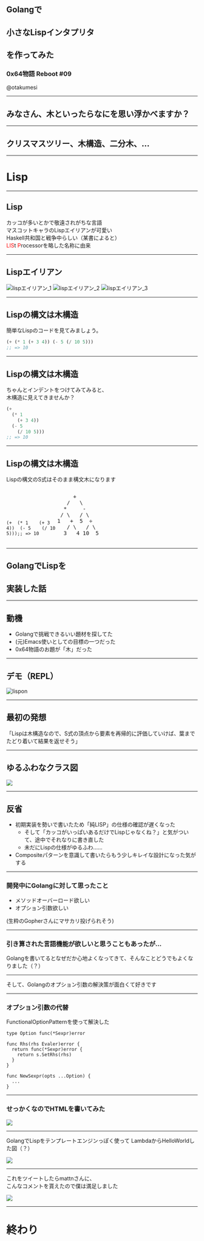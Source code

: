 ## Golangで
## 小さなLispインタプリタ
## を作ってみた
### 0x64物語 Reboot \#09
@otakumesi

---

## みなさん、木といったらなにを思い浮かべますか？

---

## クリスマスツリー、木構造、二分木、...

---

# Lisp

---

## Lisp
カッコが多いとかで敬遠されがちな言語  
マスコットキャラのLispエイリアンが可愛い  
Haskell共和国と戦争中らしい（某書によると）  
<font color="red">LIS</font>t <font color="red">P</font>rocessorを略した名称に由来  

---

## Lispエイリアン

![lispエイリアン_1](./imgs/lisplogo_alien_256.png)
![lispエイリアン_2](./imgs/lisplogo_warning_256.png)
![lispエイリアン_3](./imgs/lisplogo_256.png)

---

## Lispの構文は木構造
簡単なLispのコードを見てみましょう。
```lisp
(+ (* 1 (+ 3 4)) (- 5 (/ 10 5)))
;; => 10
```

---

## Lispの構文は木構造
ちゃんとインデントをつけてみてみると、  
木構造に見えてきませんか？
```lisp
(+
  (* 1
    (+ 3 4))
  (- 5
    (/ 10 5)))
;; => 10
```

---

## Lispの構文は木構造
Lispの構文のS式はそのまま構文木になります

<pre style="width: 130px;display:inline-block;"><code class="lang-lisp hljs"><span class="line">(<span class="hljs-name">+</span></span><span class="line">  (<span class="hljs-name">*</span> <span class="hljs-number">1</span></span><span class="line">    (<span class="hljs-name">+</span> <span class="hljs-number">3</span> <span class="hljs-number">4</span>))</span><span class="line">  (<span class="hljs-name">-</span> <span class="hljs-number">5</span></span><span class="line">    (<span class="hljs-name">/</span> <span class="hljs-number">10</span> <span class="hljs-number">5</span>)))</span><span class="line"><span class="hljs-comment">;; =&gt; 10</span></span></code></pre>

<pre style="width: 130px;display:inline-block;">
     +
   /   \
  *     -
 / \   / \
1   +  5  ÷
   / \   / \
  3   4 10  5
</pre>

---

## GolangでLispを
## 実装した話

---

## 動機

- Golangで挑戦できるいい題材を探してた
- (元)Emacs使いとしての目標の一つだった
- 0x64物語のお題が「木」だった

---

## デモ（REPL）

![lispon](./imgs/lispon.gif)

---

## 最初の発想

「Lispは木構造なので、S式の頂点から要素を再帰的に評価していけば、葉までたどり着いて結果を返せそう」

---

## ゆるふわなクラス図

![](./imgs/golang_lisp.png)

---

## 反省

* 初期実装を勢いで書いたため「純LISP」の仕様の確認が遅くなった
  * そして「カッコがいっぱいあるだけでLispじゃなくね？」と気がついて、途中でそれなりに書き直した
  * 未だにLispの仕様がゆるふわ......
* Compositeパターンを意識して書いたらもう少しキレイな設計になった気がする

---

### 開発中にGolangに対して思ったこと

* メソッドオーバーロード欲しい
* オプション引数欲しい

(生粋のGopherさんにマサカリ投げられそう)

---

### 引き算された言語機能が欲しいと思うこともあったが...

Golangを書いてるとなぜだか心地よくなってきて、そんなことどうでもよくなりました（？）

---

そして、Golangのオプション引数の解決策が面白くて好きです

---

### オプション引数の代替

FunctionalOptionPatternを使って解決した
```
type Option func(*Sexpr)error

func Rhs(rhs Evaler)error {
  return func(*Sexpr)error {
    return s.SetRhs(rhs)
  }
}

func NewSexpr(opts ...Option) {
  ...
}
```

---

### せっかくなのでHTMLを書いてみた
![](./imgs/lisphtml.png)

---

GolangでLispをテンプレートエンジンっぽく使って
LambdaからHelloWorldした図（？）

![](./imgs/helloworld.png)

---

これをツイートしたらmattnさんに、  
こんなコメントを貰えたので僕は満足しました

![](./imgs/daretoku.png)

---

# 終わり
